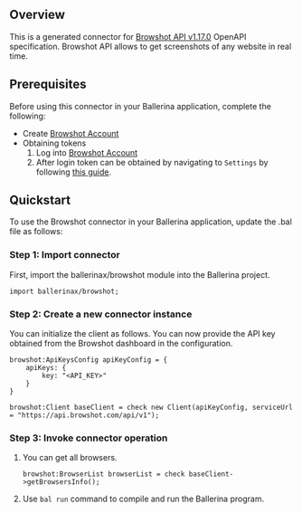 ## Overview

This is a generated connector for [Browshot API v1.17.0](https://browshot.com/api/documentation) OpenAPI specification.
Browshot API allows to get screenshots of any website in real time.

## Prerequisites
Before using this connector in your Ballerina application, complete the following:
* Create [Browshot Account](https://browshot.com/login)
* Obtaining tokens
   1. Log into [Browshot Account](https://browshot.com/login)
   2. After login token can be obtained by navigating to `Settings` by following [this guide](https://browshot.com/api/documentation). 

## Quickstart

To use the Browshot connector in your Ballerina application, update the .bal file as follows:

### Step 1: Import connector
First, import the ballerinax/browshot module into the Ballerina project.
```ballerina
import ballerinax/browshot;
```
### Step 2: Create a new connector instance
You can initialize the client as follows. You can now provide the API key obtained from the Browshot dashboard in the configuration.

```ballerina
browshot:ApiKeysConfig apiKeyConfig = {
    apiKeys: {
        key: "<API_KEY>"
    }
}

browshot:Client baseClient = check new Client(apiKeyConfig, serviceUrl = "https://api.browshot.com/api/v1");
```
### Step 3: Invoke connector operation
1. You can get all browsers.
    ```ballerina
    browshot:BrowserList browserList = check baseClient->getBrowsersInfo();
    ```
2. Use `bal run` command to compile and run the Ballerina program. 